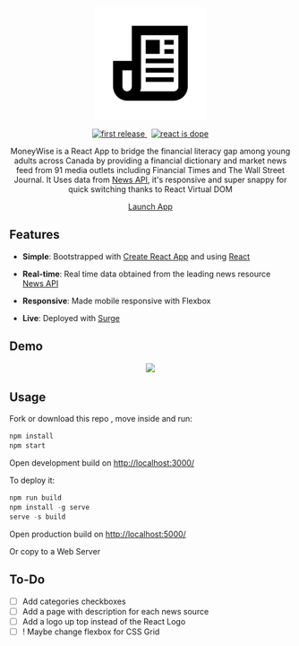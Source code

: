 <!---  LOGO   -->
<div align="center">
<p>
<img src="./logo.png" width="200"/>
</p>


<!---  SHIELDS   -->
<p>
<a href="">
  <img alt="first release" src="https://img.shields.io/badge/release-v1.0-brightgreen.svg" />
</a>
&nbsp
<a href="">
  <img alt="react is dope" src="https://img.shields.io/badge/React-is%20dope%20%E2%AD%90-00D8FF.svg" />
</a>


</p>

 MoneyWise is a React App to bridge the financial literacy gap among young adults across Canada by providing a financial dictionary and market news feed from 91 media outlets including Financial Times and The Wall Street Journal. It Uses data from [News API](https://newsapi.org/), it's responsive and super snappy for quick switching thanks to React Virtual DOM 

<p><a href="http://news-app.surge.sh/" class="btn btn-primary btn-md">Launch App</a></p>
</div>

## Features

* __Simple__: Bootstrapped with [Create React App](https://github.com/facebookincubator/create-react-app) and using [React](https://facebook.github.io/react/)

*  __Real-time__: Real time data obtained from the leading news resource [News API](https://newsapi.org/)

*  __Responsive__: Made mobile responsive with Flexbox

*  __Live__: Deployed with [Surge](https://surge.sh/)

<!---  SCREENSHOOT   -->

## Demo

<div align="center">
    <img src="http://i.imgur.com/yWHwHz3.gif"/>
</div>

## Usage

Fork or download this repo , move inside and run:

```javascript
npm install
npm start
```
Open development build on [http://localhost:3000/](http://localhost:3000/)

To deploy it:

```javascript
npm run build
npm install -g serve
serve -s build
```
Open production build on [http://localhost:5000/](http://localhost:5000/)

Or copy to a Web Server


## To-Do

- [ ] Add categories checkboxes
- [ ] Add a page with description for each news source
- [ ] Add a logo up top instead of the React Logo
- [ ] ! Maybe change flexbox for CSS Grid
